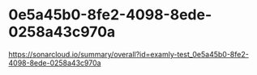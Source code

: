 # 0e5a45b0-8fe2-4098-8ede-0258a43c970a
https://sonarcloud.io/summary/overall?id=examly-test_0e5a45b0-8fe2-4098-8ede-0258a43c970a
